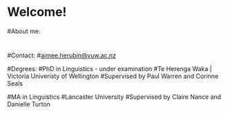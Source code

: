 # Welcome! 

#About me:
#

#Contact:
#aimee.herubin@vuw.ac.nz

#Degrees:
#PhD in Linguistics - under examination
#Te Herenga Waka | Victoria Univeristy of Wellington
#Supervised by Paul Warren and Corinne Seals

#MA in Linguistics 
#Lancaster University
#Supervised by Claire Nance and Danielle Turton